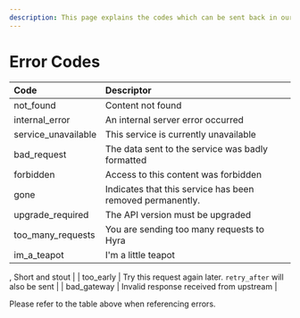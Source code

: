 ```yaml
---
description: This page explains the codes which can be sent back in our errors array.
---
```


# Error Codes

| Code | Descriptor |
| :--- | :--- |
| not\_found | Content not found |
| internal\_error | An internal server error occurred |
| service\_unavailable | This service is currently unavailable |
| bad\_request | The data sent to the service was badly formatted |
| forbidden | Access to this content was forbidden |
| gone | Indicates that this service has been removed permanently. |
| upgrade\_required | The API version must be upgraded |
| too\_many\_requests | You are sending too many requests to Hyra |
| im\_a\_teapot | I'm a little teapot |

, Short and stout \| \| too\_early \| Try this request again later. `retry_after` will also be sent \| \| bad\_gateway \| Invalid response received from upstream \|

Please refer to the table above when referencing errors.

